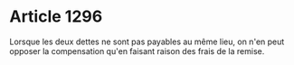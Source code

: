 # Article 1296

Lorsque les deux dettes ne sont pas payables au même lieu, on n'en peut opposer la compensation qu'en faisant raison des frais de la remise.